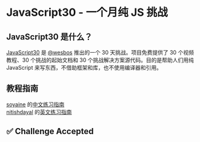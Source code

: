 # JavaScript30 - 一个月纯 JS 挑战

## JavaScript30 是什么？
[JavaScript30](https://javascript30.com/) 是 [@wesbos](https://github.com/wesbos) 推出的一个 30 天挑战。项目免费提供了 30 个视频教程、30 个挑战的起始文档和 30 个挑战解决方案源代码。目的是帮助人们用纯 JavaScript 来写东西，不借助框架和库，也不使用编译器和引用。

## 教程指南
[soyaine](https://github.com/soyaine) 的[中文练习指南](https://github.com/soyaine/JavaScript30)  
[nitishdayal](https://github.com/nitishdayal) 的[英文练习指南](https://github.com/nitishdayal/JavaScript30)  

## :white_check_mark: Challenge Accepted 
